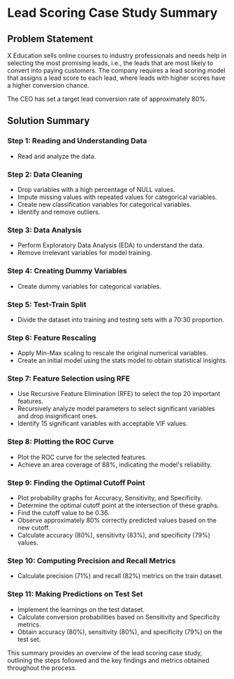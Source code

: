 # Lead Scoring Case Study Summary

## Problem Statement

X Education sells online courses to industry professionals and needs help in selecting the most promising leads, i.e., the leads that are most likely to convert into paying customers. The company requires a lead scoring model that assigns a lead score to each lead, where leads with higher scores have a higher conversion chance.

The CEO has set a target lead conversion rate of approximately 80%.

## Solution Summary

### Step 1: Reading and Understanding Data

- Read and analyze the data.

### Step 2: Data Cleaning

- Drop variables with a high percentage of NULL values.
- Impute missing values with repeated values for categorical variables.
- Create new classification variables for categorical variables.
- Identify and remove outliers.

### Step 3: Data Analysis

- Perform Exploratory Data Analysis (EDA) to understand the data.
- Remove irrelevant variables for model training.

### Step 4: Creating Dummy Variables

- Create dummy variables for categorical variables.

### Step 5: Test-Train Split

- Divide the dataset into training and testing sets with a 70:30 proportion.

### Step 6: Feature Rescaling

- Apply Min-Max scaling to rescale the original numerical variables.
- Create an initial model using the stats model to obtain statistical insights.

### Step 7: Feature Selection using RFE

- Use Recursive Feature Elimination (RFE) to select the top 20 important features.
- Recursively analyze model parameters to select significant variables and drop insignificant ones.
- Identify 15 significant variables with acceptable VIF values.

### Step 8: Plotting the ROC Curve

- Plot the ROC curve for the selected features.
- Achieve an area coverage of 88%, indicating the model's reliability.

### Step 9: Finding the Optimal Cutoff Point

- Plot probability graphs for Accuracy, Sensitivity, and Specificity.
- Determine the optimal cutoff point at the intersection of these graphs.
- Find the cutoff value to be 0.36.
- Observe approximately 80% correctly predicted values based on the new cutoff.
- Calculate accuracy (80%), sensitivity (83%), and specificity (79%) values.

### Step 10: Computing Precision and Recall Metrics

- Calculate precision (71%) and recall (82%) metrics on the train dataset.

### Step 11: Making Predictions on Test Set

- Implement the learnings on the test dataset.
- Calculate conversion probabilities based on Sensitivity and Specificity metrics.
- Obtain accuracy (80%), sensitivity (80%), and specificity (79%) on the test set.

This summary provides an overview of the lead scoring case study, outlining the steps followed and the key findings and metrics obtained throughout the process.

